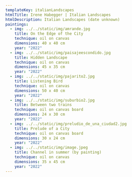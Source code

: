 ```yaml
---
templateKey: italianLandscapes
htmlTitle: Irene Habegger | Italian Landscapes
htmlDescription: Italian Landscapes (date unknown)
paintings:
  - img: ../../static/img/amrande.jpg
    title: On the Edge of the City
    technique: oil on canvas
    dimensions: 40 x 40 cm
    year: "2022"
  - img: ../../static/img/paisajeescondido.jpg
    title: Hidden Landscape
    technique: oil on canvas
    dimensions: 45 x 35 cm
    year: "2022"
  - img: ../../static/img/pajarito2.jpg
    title: Listening Bird
    technique: oil on canvas
    dimensions: 50 x 40 cm
    year: "2022"
  - img: ../../static/img/suburbio2.jpg
    title: Between two trains
    technique: oil on canvas board
    dimensions: 24 x 30 cm
    year: "2022"
  - img: ../../static/img/preludio_de_una_ciudad2.jpg
    title: Prelude of a City
    technique: oil on canvas board
    dimensions: 30 x 24 cm
    year: "2022"
  - img: ../../static/img/image.jpeg
    title: Channel in summer (by painting)
    technique: oil on canvas
    dimensions: 35 x 45 cm
    year: "2022"
---
```

